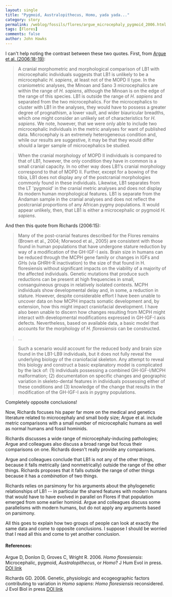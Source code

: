 ```yaml
---
layout: single 
title: "Pygmoid, Australopithecus, Homo, yada yada..." 
category: story
permalink: /weblog/fossils/flores/argue_microcephaly_pygmoid_2006.html
tags: [Flores] 
comments: false 
author: John Hawks 
---
```



<p>
I can't help noting the contrast between these two quotes. First, from <a href="http://dx.doi.org/10.1016/j.jhevol.2006.04.013">Argue et al. (2006:18-19)</a>:
</p>

<blockquote>A cranial morphometric and morphological comparison of LB1 with microcephalic individuals suggests that LB1 is unlikely to be a microcephalic <i>H. sapiens</i>, at least not of the MOPD II type. In the craniometric analyses, the Minoan and Sano 3 microcephalics are within the range of <i>H. sapiens</i>, although the Minoan is on the edge of the range of this species. LB1 is outside the range of <i>H. sapiens</i> and separated from the two microcephalics. For the microcephalics to cluster with LB1 in the analyses, they would have to possess a greater degree of prognathism, a lower vault, and wider biauricular breadths, which one might consider an unlikely set of characteristics for <i>H. sapiens</i>. We note, however, that we were only able to include two microcephalic individuals in the metric analyses for want of published data. Microcephaly is an extremely heterogeneous condition and, while our results are suggestive, it may be that they would differ should a larger sample of microcephalics be studied. </blockquote>

<blockquote>When the cranial morphology of MOPD II individuals is compared to that of LB1, however, the only condition they have in common is a small cranial capacity. In no other way does LB1's cranial morphology correspond to that of MOPD II. Further, except for a bowing of the tibia, LB1 does not display any of the postcranial morphologies commonly found in these individuals. Likewise, LB1 separates from the LT 'pygmoid' in the cranial metric analyses and does not display its modern human morphological features. LB1 is separate from the Andaman sample in the cranial analyses and does not reflect the postcranial proportions of any African pygmy populations. It would appear unlikely, then, that LB1 is either a microcephalic or pygmoid <i>H. sapiens</i>. </blockquote>

<p>
And then this quote from Richards (2006:15):
</p>

<blockquote>Many of the post-cranial features described for the Flores remains (Brown et al., 2004; Morwood et al., 2005) are consistent with those found in human populations that have undergone stature reduction by way of a modification of the GH-IGF-I axis. Brain size in humans can be reduced through the MCPH gene family or changes in IGFs and GHs (via GHRH-R inactivation) to the size of that found in H. floresiensis without significant impacts on the viability of a majority of the affected individuals. Genetic mutations that produce such reductions can be present at high frequencies in small, consanguineous groups in relatively isolated contexts. MCPH individuals show developmental delay and, in some, a reduction in stature. However, despite considerable effort I have been unable to uncover data on how MCPH impacts somatic development and, by extension, how this might impact craniofacial development. I have also been unable to discern how changes resulting from MCPH might interact with developmental modifications expressed in GH-IGF-I axis defects. Nevertheless, based on available data, a basic model that accounts for the morphology of <i>H. floresiensis</i> can be constructed.</blockquote>

<blockquote>...</blockquote>

<blockquote>Such a scenario would account for the reduced body and brain size found in the LB1-LB9 individuals, but it does not fully reveal the underlying biology of the craniofacial skeleton. Any attempt to reveal this biology and construct a basic explanatory model is complicated by the lack of: (1) individuals possessing a combined GH-IGF-I/MCPH malformation; (2) documentation on specific changes and geographic variation in skeleto-dental features in individuals possessing either of these conditions and (3) knowledge of the change that results in the modification of the GH-IGF-I axis in pygmy populations.</blockquote>

<p>
Completely opposite conclusions! 
</p>

<p>
Now, Richards focuses his paper far more on the medical and genetics literature related to microcephaly and small body size; Argue et al. include metric comparisons with a small number of microcephalic humans as well as normal humans and fossil hominids. 
</p>

<p>
Richards discusses a wide range of microcephaly-inducing pathologies; Argue and colleagues also discuss a broad range but focus their comparisons on one. Richards doesn't really provide any comparisons. 
</p>

<p>
Argue and colleagues conclude that LB1 is not any of the other things, because it falls metrically (and nonmetrically) outside the range of the other things. Richards proposes that it falls outside the range of other things because it has a <i>combination</i> of two things. 
</p>

<p>
Richards relies on parsimony for his arguments about the phylogenetic relationships of LB1 -- in particular the shared features with modern humans that would have to have evolved in parallel on Flores if that population emerged from some earlier hominid. Argue and colleagues discuss some parallelisms with modern humans, but do not apply any arguments based on parsimony. 
</p>

<p>
All this goes to explain how two groups of people can look at exactly the same data and come to opposite conclusions. I suppose I should be worried that I read all this and come to yet another conclusion. 
</p>

<h4>References:</h4>

<p class="cite">Argue D, Donlon D, Groves C, Wright R. 2006. <i>Homo floresiensis</i>: Microcephalic, pygmoid, <i>Australopithecus</i>, or <i>Homo</i>? J Hum Evol in press. <a href="http://dx.doi.org/10.1016/j.jhevol.2006.04.013">DOI link</a></p>

<p class="cite">Richards GD. 2006. Genetic, physiologic and ecogeographic factors contributing to variation in <i>Homo sapiens</i>: <i>Homo floresiensis</i> reconsidered. J Evol Biol in press <a href="http://dx.doi.org/10.1111/j.1420-9101.2006.01179.x">DOI link</a></p>

